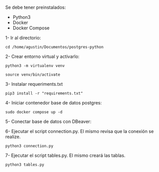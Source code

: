 Se debe tener preinstalados:
 
 - Python3
 - Docker
 - Docker Compose



1- Ir al directorio:

    cd /home/agustin/Documentos/postgres-python

2- Crear entorno virtual y activarlo:

    python3 -m virtualenv venv

    source venv/bin/activate

3- Instalar requeriments.txt

    pip3 install -r "requirements.txt"

4- Iniciar contenedor base de datos postgres:

    sudo docker compose up -d

5- Conectar base de datos con DBeaver:


6- Ejecutar el script connection.py. El mismo revisa que la conexión se realize.

    python3 connection.py


7- Ejecutar el script tables.py. El mismo creará las tablas.

    python3 tables.py